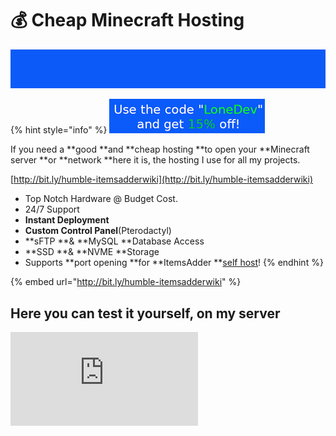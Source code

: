 # 💰 Cheap Minecraft Hosting

![](.gitbook/assets/mmica0s.gif)

{% hint style="info" %}
![](<.gitbook/assets/immagine (26).png>)

If you need a **good **and **cheap hosting **to open your **Minecraft server **or **network **here it is, the hosting I use for all my projects.

[http://bit.ly/humble-itemsadderwiki](http://bit.ly/humble-itemsadderwiki)

* Top Notch Hardware @ Budget Cost.
* 24/7 Support
* **Instant Deployment**
* **Custom Control Panel**(Pterodactyl)
* **sFTP **& **MySQL **Database Access
* **SSD **& **NVME **Storage
* Supports **port opening **for **ItemsAdder **[self host](plugin-usage/resourcepack-hosting/resourcepack-self-hosting.md)!
{% endhint %}

{% embed url="http://bit.ly/humble-itemsadderwiki" %}

## Here you can test it yourself, on my server

![](http://www.matteodev.it/spigot/test_server_banner.php)

